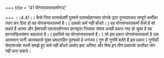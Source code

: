 +++
title = "41 योगसन्न्यस्तकर्माणञ्"

+++
।।4.41।। कैसे जिस परमार्थदर्शी पुरुषने परमार्थज्ञानरूप योगके द्वारा
पुण्यपापरूप सम्पूर्ण कर्मोंका त्याग कर दिया हो वह योगसंन्यस्तकर्मा है। (
उसको कर्म नहीं बाँधते। ) वह योगसंन्यस्तकर्मा कैसे है सो कहते हैं आत्मा
और ईश्वरकी एकतादर्शनरूप ज्ञानद्वारा जिसका संशय अच्छी प्रकार नष्ट हो चुका
है वह ज्ञानसंछिन्नसंशय कहलाता है। ( इसलिये वह योगसंन्यस्तकर्मा है। ) जो
इस प्रकार योगसंन्यस्तकर्मा है उस आत्मवान् यानी आत्मबलसे युक्त प्रमादरहित
पुरुषको हे धनंजय ( गुण ही गुणोंमें बर्तते हैं इस प्रकार ) गुणोंकी
चेष्टामात्रके रूपमें समझे हुए कर्म नहीं बाँधते अर्थात् इष्ट अनिष्ट और
मिश्र इन तीन प्रकारके फलोंका भोग नहीं करा सकते।

